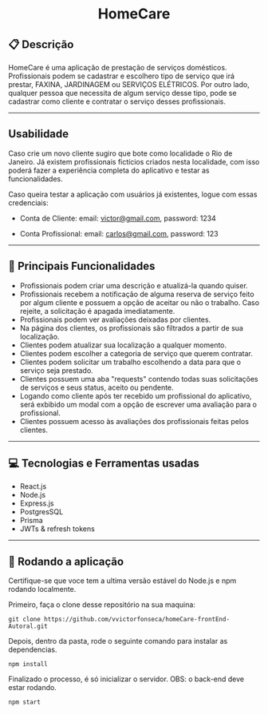 # <p align = "center"> HomeCare </p>

##  :clipboard: Descrição

HomeCare é uma aplicação de prestação de serviços domésticos. Profissionais podem se cadastrar e escolhero tipo de serviço que irá prestar, FAXINA, JARDINAGEM ou SERVIÇOS ELÉTRICOS. Por outro lado, qualquer pessoa que necessita de algum serviço desse tipo, pode se cadastrar como cliente e contratar o serviço desses profissionais.

***
## Usabilidade

Caso crie um novo cliente sugiro que bote como localidade o Rio de Janeiro. Já existem profissionais fictícios criados nesta localidade, com isso poderá fazer a experiência completa do aplicativo e testar as funcionalidades.

Caso queira testar a aplicação com usuários já existentes, logue com essas credenciais:
- Conta de Cliente:
email: victor@gmail.com,
password: 1234

- Conta Profissional:
email: carlos@gmail.com,
password: 123

***
##  :hammer: Principais Funcionalidades

- Profissionais podem criar uma descrição e atualizá-la quando quiser.
- Profissionais recebem a notificação de alguma reserva de serviço feito por algum cliente e possuem a opção de aceitar ou não o trabalho. Caso rejeite, a solicitação é apagada imediatamente.
- Profissionais podem ver avaliações deixadas por clientes.
- Na página dos clientes, os profissionais são filtrados a partir de sua localização.
- Clientes podem atualizar sua localização a qualquer momento.
- Clientes podem escolher a categoria de serviço que querem contratar.
- Clientes podem solicitar um trabalho escolhendo a data para que o serviço seja prestado.
- Clientes possuem uma aba "requests" contendo todas suas solicitações de serviços e seus status, aceito ou pendente.
- Logando como cliente após ter recebido um profissional do aplicativo, será exbibido um modal com a opção de escrever uma avaliação para o profissional.
- Clientes possuem acesso às avaliações dos profissionais feitas pelos clientes.
***

## :computer:	 Tecnologias e Ferramentas usadas

- React.js
- Node.js
- Express.js
- PostgresSQL
- Prisma
- JWTs & refresh tokens

***
## 🏁 Rodando a aplicação

Certifique-se que voce tem a ultima versão estável do Node.js e npm rodando localmente.

Primeiro, faça o clone desse repositório na sua maquina:

```
git clone https://github.com/vvictorfonseca/homeCare-frontEnd-Autoral.git
```

Depois, dentro da pasta, rode o seguinte comando para instalar as dependencias.

```
npm install
```

Finalizado o processo, é só inicializar o servidor. OBS: o back-end deve estar rodando.
```
npm start
```
